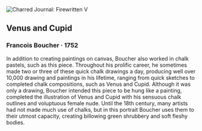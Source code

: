 <div class="artwork-of-the-day">
  <div class="container">
    <div class="img-wrapper">
      <img
        src="https://uploads7.wikiart.org/images/francois-boucher/venus-and-cupid-1752.jpg"
        alt="Charred Journal: Firewritten V" />
    </div>
    <div class="artwork-detail">
      <div class="artwork-origin"> 
        <h2 class="artwork-name">Venus and Cupid</h2>
        <h3 class="artist">
          Francois Boucher
                    ·  1752
        </h3>
      </div>
      <p class="description">
        <span class="artwork-description-text ng-binding" ng-bind-html="viewModel.ArtworkOfTheDay.Description | unsafe">In addition to creating paintings on canvas, Boucher also worked in chalk pastels, such as this piece. Throughout his prolific career, he sometimes made two or three of these quick chalk drawings a day, producing well over 10,000 drawing and paintings in his lifetime, ranging from quick sketches to completed chalk compositions, such as Venus and Cupid. Although it was only a drawing, Boucher intended this piece to be hung like a painting, completed the illustration of Venus and Cupid with his sensuous chalk outlines and voluptuous female nude. Until the 18th century, many artists had not made much use of chalks, but in this portrait Boucher uses them to their utmost capacity, creating billowing green shrubbery and soft fleshy bodies. </span>
                        <div class="text-shadow-container" ng-show="showShadow" style=""></div>
      </p>
    </div>
  </div>

</div>
